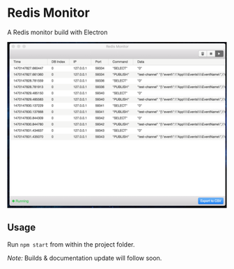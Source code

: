 # Redis Monitor
A Redis monitor build with Electron

![Alt text](screenshot.png "Preview")

## Usage
Run `npm start` from within the project folder.

*Note:* Builds & documentation update will follow soon.